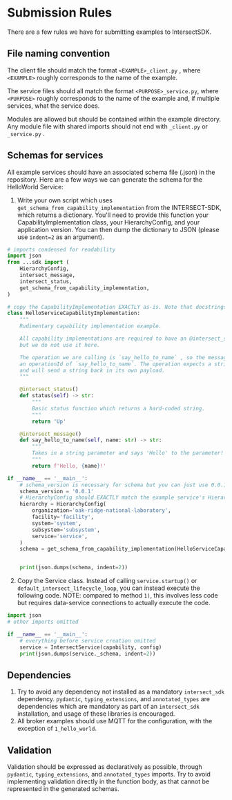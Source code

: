 # Submission Rules

There are a few rules we have for submitting examples to IntersectSDK.

## File naming convention

The client file should match the format `<EXAMPLE>_client.py` , where `<EXAMPLE>` roughly corresponds to the name of the example.

The service files should all match the format `<PURPOSE>_service.py`, where `<PURPOSE>` roughly corresponds to the name of the example and, if multiple services, what the service does.

Modules are allowed but should be contained within the example directory. Any module file with shared imports should not end with `_client.py` or `_service.py` .

## Schemas for services

All example services should have an associated schema file (.json) in the repository. Here are a few ways we can
generate the schema for the HelloWorld Service:

1) Write your own script which uses `get_schema_from_capability_implementation` from the INTERSECT-SDK, which returns a dictionary. You'll need to provide this function your CapabilityImplementation class, your HierarchyConfig, and your application version. You can then dump the dictionary to JSON (please use `indent=2` as an argument).

```python
# imports condensed for readability
import json
from ...sdk import (
    HierarchyConfig,
    intersect_message,
    intersect_status,
    get_schema_from_capability_implementation,
)

# copy the CapabilityImplementation EXACTLY as-is. Note that docstrings will be added to the schema!
class HelloServiceCapabilityImplementation:
    """
    Rudimentary capability implementation example.

    All capability implementations are required to have an @intersect_status decorated function,
    but we do not use it here.

    The operation we are calling is `say_hello_to_name` , so the message being sent will need to have
    an operationId of `say_hello_to_name`. The operation expects a string sent to it in the payload,
    and will send a string back in its own payload.
    """

    @intersect_status()
    def status(self) -> str:
        """
        Basic status function which returns a hard-coded string.
        """
        return 'Up'

    @intersect_message()
    def say_hello_to_name(self, name: str) -> str:
        """
        Takes in a string parameter and says 'Hello' to the parameter!
        """
        return f'Hello, {name}!'

if __name__ == '__main__':
    # schema_version is necessary for schema but you can just use 0.0.1 for all examples
    schema_version = '0.0.1'
    # HierarchyConfig should EXACTLY match the example service's HierarchyConfig
    hierarchy = HierarchyConfig(
        organization='oak-ridge-national-laboratory',
        facility='facility',
        system='system',
        subsystem='subsystem',
        service='service',
    )
    schema = get_schema_from_capability_implementation(HelloServiceCapabilityImplementation, hierarchy, schema_version)


    print(json.dumps(schema, indent=2))
```

2) Copy the Service class. Instead of calling `service.startup()` or `default_intersect_lifecycle_loop`, you can instead execute the following code. NOTE: compared to method `1)`, this involves less code but requires data-service connections to actually execute the code.

```python
import json
# other imports omitted

if __name__ == '__main__':
    # everything before service creation omitted
    service = IntersectService(capability, config)
    print(json.dumps(service._schema, indent=2))
```

## Dependencies

1) Try to avoid any dependency not installed as a mandatory `intersect_sdk` dependency. `pydantic`, `typing_extensions`, and `annotated_types` are dependencies which are mandatory as part of an `intersect_sdk` installation, and usage of these libraries is encouraged.
2) All broker examples should use MQTT for the configuration, with the exception of `1_hello_world`.

## Validation

Validation should be expressed as declaratively as possible, through `pydantic`, `typing_extensions`, and `annotated_types` imports. Try to avoid implementing validation directly in the function body, as that cannot be represented in the generated schemas.
